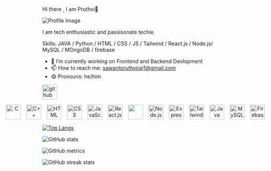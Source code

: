  Hi there , I am Pruthvi🐐


![Profile Image](https://i.pinimg.com/736x/e3/2f/c8/e32fc8ba8c7efdd99e01ccb857585d40.jpg)


I am tech enthusiastic and passisonate techie.

Skills: JAVA / Python /  HTML / CSS / JS / Tailwind / React.js / Node.js/ MySQL / MOngoDB / firebase 

- 🔭 I’m currently working on Frontend and Backend Devlopment 
- 📫 How to reach me: sawantpruthviraj1@gmail.com 
- 😄 Pronouns: he/him 


[<img src='https://cdn.jsdelivr.net/npm/simple-icons@3.0.1/icons/github.svg' alt='github' height='40'>](https://github.com/Pruthviraj-sawant)  



<p align="center" style="display: flex; justify-content: center; gap: 15px;">
    <img src='https://cdn.jsdelivr.net/gh/devicons/devicon/icons/c/c-original.svg' alt='C' width='40' height='40'/>
<img src='https://cdn.jsdelivr.net/gh/devicons/devicon/icons/cplusplus/cplusplus-original.svg' alt='C++' width='40' height='40'/ >
    <img src='https://cdn.jsdelivr.net/gh/devicons/devicon/icons/html5/html5-original.svg' alt='HTML' width='40' height='40'/>
    <img src='https://cdn.jsdelivr.net/gh/devicons/devicon/icons/css3/css3-original.svg' alt='CSS' width='40' height='40'/>
    <img src='https://cdn.jsdelivr.net/gh/devicons/devicon/icons/javascript/javascript-original.svg' alt='JavaScript' width='40' height='40'/>
    <img src='https://cdn.jsdelivr.net/gh/devicons/devicon/icons/react/react-original.svg' alt='React.js' width='40' height='40'/>
    <img src='https://cdn.jsdelivr.net/gh/devicons/devicon/icons/nextjs/nextjs-line.svg' alt='Next.js' width='40' height='40' style="color:white"/>
    <img src='https://cdn.jsdelivr.net/gh/devicons/devicon/icons/nodejs/nodejs-original.svg' alt='Node.js' width='40' height='40'/>
    <img src='https://cdn.jsdelivr.net/gh/devicons/devicon/icons/express/express-original-wordmark.svg' alt='Express.js' width='40' height='40' />
    <img src='https://upload.wikimedia.org/wikipedia/commons/d/d5/Tailwind_CSS_Logo.svg' alt='Tailwind CSS' width='40' height='40'/>
    <img src='https://cdn.jsdelivr.net/gh/devicons/devicon/icons/java/java-original.svg' alt='Java' width='40' height='40'/>
    <img src='https://cdn.jsdelivr.net/gh/devicons/devicon/icons/mysql/mysql-original.svg' alt='MySQL' width='40' height='40'/>
    <img src='https://cdn.jsdelivr.net/gh/devicons/devicon/icons/firebase/firebase-plain.svg' alt='Firebase' width='40' height='40'/>
</p>


[![Top Langs](https://github-readme-stats.vercel.app/api/top-langs/?username=Pruthviraj-sawant)](https://github.com/anuraghazra/github-readme-stats)

![GitHub stats](https://github-readme-stats.vercel.app/api?username=Pruthviraj-sawant&show_icons=true)  
  

![GitHub metrics](https://metrics.lecoq.io/Pruthviraj-sawant)  

![GitHub streak stats](https://streak-stats.demolab.com/?user=Pruthviraj-sawant)  

